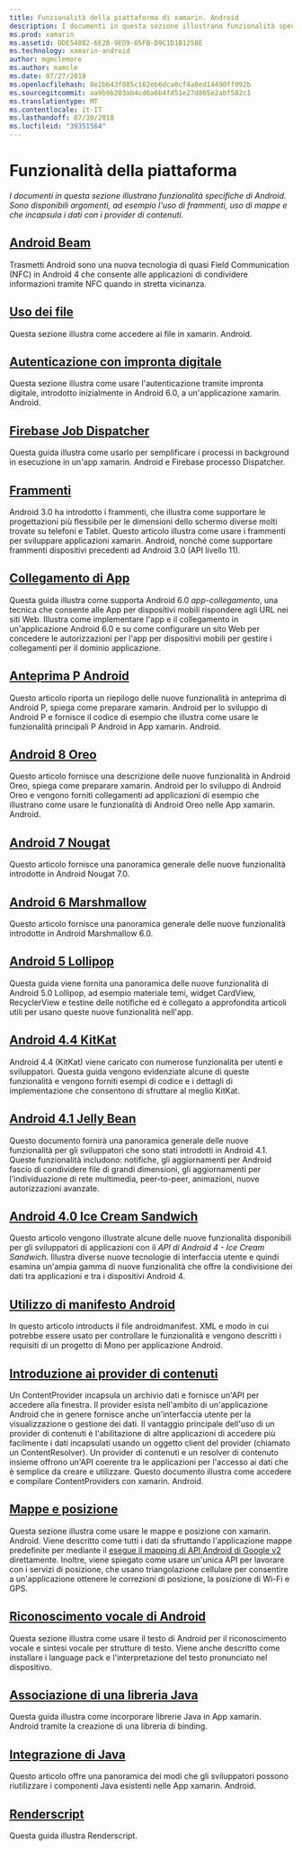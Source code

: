 ```yaml
---
title: Funzionalità della piattaforma di xamarin. Android
description: I documenti in questa sezione illustrano funzionalità specifiche di Android. Sono disponibili argomenti, ad esempio l'uso di frammenti, uso di mappe e che incapsula i dati con i provider di contenuti.
ms.prod: xamarin
ms.assetid: DDE54082-6E2B-9ED9-05FB-D9C1D1B1258E
ms.technology: xamarin-android
author: mgmclemore
ms.author: mamcle
ms.date: 07/27/2018
ms.openlocfilehash: 8e2bb43f885c162eb6dca0cf4a8ed14490ff092b
ms.sourcegitcommit: aa9b9b203ab4cd6a6b4fd51e27d865e2abf582c1
ms.translationtype: MT
ms.contentlocale: it-IT
ms.lasthandoff: 07/30/2018
ms.locfileid: "39351564"
---
```

# <a name="platform-features"></a>Funzionalità della piattaforma

_I documenti in questa sezione illustrano funzionalità specifiche di Android. Sono disponibili argomenti, ad esempio l'uso di frammenti, uso di mappe e che incapsula i dati con i provider di contenuti._

## <a name="android-beamandroidplatformandroid-beammd"></a>[Android Beam](~/android/platform/android-beam.md)

Trasmetti Android sono una nuova tecnologia di quasi Field Communication (NFC) in Android 4 che consente alle applicazioni di condividere informazioni tramite NFC quando in stretta vicinanza.

## <a name="working-with-filesandroidplatformfilesindexmd"></a>[Uso dei file](~/android/platform/files/index.md)

Questa sezione illustra come accedere ai file in xamarin. Android.

## <a name="fingerprint-authenticationandroidplatformfingerprint-authenticationindexmd"></a>[Autenticazione con impronta digitale](~/android/platform/fingerprint-authentication/index.md)

Questa sezione illustra come usare l'autenticazione tramite impronta digitale, introdotto inizialmente in Android 6.0, a un'applicazione xamarin. Android.


## <a name="firebase-job-dispatcherandroidplatformfirebase-job-dispatchermd"></a>[Firebase Job Dispatcher](~/android/platform/firebase-job-dispatcher.md)

Questa guida illustra come usarlo per semplificare i processi in background in esecuzione in un'app xamarin. Android e Firebase processo Dispatcher.

##  <a name="fragmentsandroidplatformfragmentsindexmd"></a>[Frammenti](~/android/platform/fragments/index.md)

Android 3.0 ha introdotto i frammenti, che illustra come supportare le progettazioni più flessibile per le dimensioni dello schermo diverse molti trovate su telefoni e Tablet. Questo articolo illustra come usare i frammenti per sviluppare applicazioni xamarin. Android, nonché come supportare frammenti dispositivi precedenti ad Android 3.0 (API livello 11).



## <a name="app-linkingandroidplatformapp-linkingmd"></a>[Collegamento di App](~/android/platform/app-linking.md)

Questa guida illustra come supporta Android 6.0 _app-collegamento_, una tecnica che consente alle App per dispositivi mobili rispondere agli URL nei siti Web. Illustra come implementare l'app e il collegamento in un'applicazione Android 6.0 e su come configurare un sito Web per concedere le autorizzazioni per l'app per dispositivi mobili per gestire i collegamenti per il dominio applicazione.


##  <a name="android-p-previewandroidplatformandroid-pmd"></a>[Anteprima P Android](~/android/platform/android-p.md)

Questo articolo riporta un riepilogo delle nuove funzionalità in anteprima di Android P, spiega come preparare xamarin. Android per lo sviluppo di Android P e fornisce il codice di esempio che illustra come usare le funzionalità principali P Android in App xamarin. Android.


##  <a name="android-8-oreoandroidplatformoreomd"></a>[Android 8 Oreo](~/android/platform/oreo.md)

Questo articolo fornisce una descrizione delle nuove funzionalità in Android Oreo, spiega come preparare xamarin. Android per lo sviluppo di Android Oreo e vengono forniti collegamenti ad applicazioni di esempio che illustrano come usare le funzionalità di Android Oreo nelle App xamarin. Android.



##  <a name="android-7-nougatandroidplatformnougatmd"></a>[Android 7 Nougat](~/android/platform/nougat.md)

Questo articolo fornisce una panoramica generale delle nuove funzionalità introdotte in Android Nougat 7.0.




##  <a name="android-6-marshmallowandroidplatformmarshmallowmd"></a>[Android 6 Marshmallow](~/android/platform/marshmallow.md)

Questo articolo fornisce una panoramica generale delle nuove funzionalità introdotte in Android Marshmallow 6.0.




##  <a name="android-5-lollipopandroidplatformlollipopmd"></a>[Android 5 Lollipop](~/android/platform/lollipop.md)

Questa guida viene fornita una panoramica delle nuove funzionalità di Android 5.0 Lollipop, ad esempio materiale temi, widget CardView, RecyclerView e testine delle notifiche ed è collegato a approfondita articoli utili per usano queste nuove funzionalità nell'app.



##  <a name="android-44-kitkatandroidplatformkitkatmd"></a>[Android 4.4 KitKat](~/android/platform/kitkat.md)

Android 4.4 (KitKat) viene caricato con numerose funzionalità per utenti e sviluppatori. Questa guida vengono evidenziate alcune di queste funzionalità e vengono forniti esempi di codice e i dettagli di implementazione che consentono di sfruttare al meglio KitKat.




##  <a name="android-41-jelly-beanandroidplatformjelly-beanmd"></a>[Android 4.1 Jelly Bean](~/android/platform/jelly-bean.md)

Questo documento fornirà una panoramica generale delle nuove funzionalità per gli sviluppatori che sono stati introdotti in Android 4.1. Queste funzionalità includono: notifiche, gli aggiornamenti per Android fascio di condividere file di grandi dimensioni, gli aggiornamenti per l'individuazione di rete multimedia, peer-to-peer, animazioni, nuove autorizzazioni avanzate.



##  <a name="android-40-ice-cream-sandwichandroidplatformice-cream-sandwichmd"></a>[Android 4.0 Ice Cream Sandwich](~/android/platform/ice-cream-sandwich.md)

Questo articolo vengono illustrate alcune delle nuove funzionalità disponibili per gli sviluppatori di applicazioni con il *API di Android 4 - Ice Cream Sandwich*.
Illustra diverse nuove tecnologie di interfaccia utente e quindi esamina un'ampia gamma di nuove funzionalità che offre la condivisione dei dati tra applicazioni e tra i dispositivi Android 4.


##  <a name="working-with-the-android-manifestandroid-manifestmd"></a>[Utilizzo di manifesto Android](android-manifest.md)

In questo articolo introducts il file androidmanifest. XML e modo in cui potrebbe essere usato per controllare le funzionalità e vengono descritti i requisiti di un progetto di Mono per applicazione Android.


##  <a name="introduction-to-content-providersandroidplatformcontent-providersindexmd"></a>[Introduzione ai provider di contenuti](~/android/platform/content-providers/index.md)

Un ContentProvider incapsula un archivio dati e fornisce un'API per accedere alla finestra. Il provider esista nell'ambito di un'applicazione Android che in genere fornisce anche un'interfaccia utente per la visualizzazione o gestione dei dati. Il vantaggio principale dell'uso di un provider di contenuti è l'abilitazione di altre applicazioni di accedere più facilmente i dati incapsulati usando un oggetto client del provider (chiamato un ContentResolver). Un provider di contenuti e un resolver di contenuto insieme offrono un'API coerente tra le applicazioni per l'accesso ai dati che è semplice da creare e utilizzare. Questo documento illustra come accedere e compilare ContentProviders con xamarin. Android.



##  <a name="maps-and-locationandroidplatformmaps-and-locationindexmd"></a>[Mappe e posizione](~/android/platform/maps-and-location/index.md)

Questa sezione illustra come usare le mappe e posizione con xamarin. Android. Viene descritto come tutti i dati da sfruttando l'applicazione mappe predefinite per mediante il [esegue il mapping di API Android di Google v2](https://developers.google.com/maps/documentation/android/) direttamente. Inoltre, viene spiegato come usare un'unica API per lavorare con i servizi di posizione, che usano triangolazione cellulare per consentire a un'applicazione ottenere le correzioni di posizione, la posizione di Wi-Fi e GPS.



## <a name="android-speechandroidplatformspeechmd"></a>[Riconoscimento vocale di Android](~/android/platform/speech.md)

Questa sezione illustra come usare il testo di Android per il riconoscimento vocale e sintesi vocale per strutture di testo. Viene anche descritto come installare i language pack e l'interpretazione del testo pronunciato nel dispositivo.


##  <a name="binding-a-java-librarybinding-java-libraryindexmd"></a>[Associazione di una libreria Java](binding-java-library/index.md)

Questa guida illustra come incorporare librerie Java in App xamarin. Android tramite la creazione di una libreria di binding.

##  <a name="java-integrationjava-integrationindexmd"></a>[Integrazione di Java](java-integration/index.md)

Questo articolo offre una panoramica dei modi che gli sviluppatori possono riutilizzare i componenti Java esistenti nelle App xamarin. Android.

##  <a name="renderscriptrenderscriptmd"></a>[Renderscript](renderscript.md)

Questa guida illustra Renderscript.
